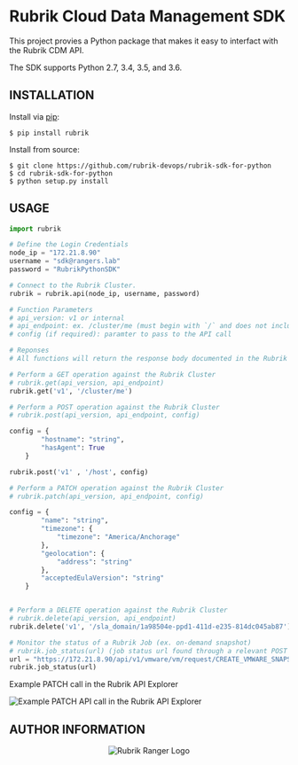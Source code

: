 # Rubrik Cloud Data Management SDK

This project provies a Python package that makes it easy to interfact with the Rubrik CDM API.

The SDK supports Python 2.7, 3.4, 3.5, and 3.6.

## INSTALLATION

Install via [pip](https://pip.pypa.io/en/stable/):

```
$ pip install rubrik
```
Install from source:
```
$ git clone https://github.com/rubrik-devops/rubrik-sdk-for-python
$ cd rubrik-sdk-for-python
$ python setup.py install
```

## USAGE

```python
import rubrik

# Define the Login Credentials
node_ip = "172.21.8.90"
username = "sdk@rangers.lab"
password = "RubrikPythonSDK"

# Connect to the Rubrik Cluster.
rubrik = rubrik.api(node_ip, username, password)

# Function Parameters
# api_version: v1 or internal
# api_endpoint: ex. /cluster/me (must begin with `/` and does not include a `/` at the end)
# config (if required): paramter to pass to the API call

# Reponses
# All functions will return the response body documented in the Rubrik API Documentation

# Perform a GET operation against the Rubrik Cluster
# rubrik.get(api_version, api_endpoint) 
rubrik.get('v1', '/cluster/me') 

# Perform a POST operation against the Rubrik Cluster
# rubrik.post(api_version, api_endpoint, config)

config = {
        "hostname": "string",
        "hasAgent": True
    }

rubrik.post('v1' , '/host', config)

# Perform a PATCH operation against the Rubrik Cluster
# rubrik.patch(api_version, api_endpoint, config)

config = {
        "name": "string",
        "timezone": {
            "timezone": "America/Anchorage"
        },
        "geolocation": {
            "address": "string"
        },
        "acceptedEulaVersion": "string"
    }


# Perform a DELETE operation against the Rubrik Cluster
# rubrik.delete(api_version, api_endpoint)
rubrik.delete('v1', '/sla_domain/1a98504e-ppd1-411d-e235-814dc045ab87')

# Monitor the status of a Rubrik Job (ex. on-demand snapshot)
# rubrik.job_status(url) (job status url found through a relevant POST command)
url = "https://172.21.8.90/api/v1/vmware/vm/request/CREATE_VMWARE_SNAPSHOT_1f51a68c-6fe1448-vm-5008_ecd2-4765-49fa-81f2-19ba417:::0"
rubrik.job_status(url)
```

Example PATCH call in the Rubrik API Explorer

![Example PATCH API call in the Rubrik API Explorer](https://user-images.githubusercontent.com/8610203/42196675-dafd8130-7e44-11e8-968e-4896ac0e4b2c.png)

## AUTHOR INFORMATION

<p></p>
<p align="center">
  <img src="https://user-images.githubusercontent.com/8610203/37415009-6f9cf416-2778-11e8-8b56-052a8e41c3c8.png" alt="Rubrik Ranger Logo"/>
</p>
